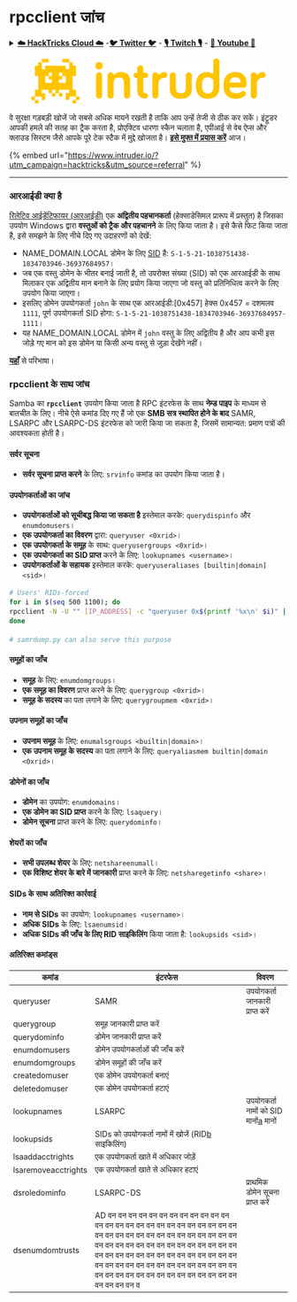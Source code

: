 # rpcclient जांच

<details>

<summary><a href="https://cloud.hacktricks.xyz/pentesting-cloud/pentesting-cloud-methodology"><strong>☁️ HackTricks Cloud ☁️</strong></a> -<a href="https://twitter.com/hacktricks_live"><strong>🐦 Twitter 🐦</strong></a> - <a href="https://www.twitch.tv/hacktricks_live/schedule"><strong>🎙️ Twitch 🎙️</strong></a> - <a href="https://www.youtube.com/@hacktricks_LIVE"><strong>🎥 Youtube 🎥</strong></a></summary>

* क्या आप **साइबर सुरक्षा कंपनी** में काम करते हैं? क्या आप अपनी **कंपनी का विज्ञापन HackTricks में देखना चाहते हैं**? या क्या आप **PEASS के नवीनतम संस्करण या HackTricks को PDF में डाउनलोड करने का एक्सेस** प्राप्त करना चाहते हैं? [**सब्सक्रिप्शन प्लान्स**](https://github.com/sponsors/carlospolop) की जांच करें!
* हमारे विशेष [**NFTs**](https://opensea.io/collection/the-peass-family) संग्रह **The PEASS Family** की खोज करें
* [**आधिकारिक PEASS और HackTricks swag**](https://peass.creator-spring.com) प्राप्त करें
* **शामिल हों** [**💬**](https://emojipedia.org/speech-balloon/) [**Discord समूह**](https://discord.gg/hRep4RUj7f) या [**टेलीग्राम समूह**](https://t.me/peass) या **मुझे** **Twitter** 🐦[**@carlospolopm**](https://twitter.com/hacktricks_live)** पर फॉलो** करें।
* **हैकिंग ट्रिक्स साझा करें** [hacktricks रेपो](https://github.com/carlospolop/hacktricks) और [hacktricks-cloud रेपो](https://github.com/carlospolop/hacktricks-cloud) में PRs सबमिट करके।

</details>

<figure><img src="/.gitbook/assets/image (675).png" alt=""><figcaption></figcaption></figure>

वे सुरक्षा गड़बड़ी खोजें जो सबसे अधिक मायने रखती है ताकि आप उन्हें तेजी से ठीक कर सकें। इंट्रूडर आपकी हमले की सतह का ट्रैक करता है, प्रोएक्टिव धारणा स्कैन चलाता है, एपीआई से वेब ऐप्स और क्लाउड सिस्टम जैसे आपके पूरे टेक स्टैक में मुद्दे खोजता है। [**इसे मुफ्त में प्रयास करें**](https://www.intruder.io/?utm_source=referral\&utm_campaign=hacktricks) आज।

{% embed url="https://www.intruder.io/?utm_campaign=hacktricks&utm_source=referral" %}

***

### **आरआईडी क्या है**

[रिलेटिव आईडेंटिफायर (आरआईडी)](https://docs.microsoft.com/en-us/windows/security/identity-protection/access-control/security-identifiers) एक **अद्वितीय पहचानकर्ता** (हेक्साडेसिमल प्रारूप में प्रस्तुत) है जिसका उपयोग Windows द्वारा **वस्तुओं को ट्रैक और पहचानने** के लिए किया जाता है। इसे कैसे फिट किया जाता है, इसे समझने के लिए नीचे दिए गए उदाहरणों को देखें:

* NAME\_DOMAIN.LOCAL डोमेन के लिए [SID](https://docs.microsoft.com/en-us/windows/security/identity-protection/access-control/security-identifiers) है: `S-1-5-21-1038751438-1834703946-36937684957`।
* जब एक वस्तु डोमेन के भीतर बनाई जाती है, तो उपरोक्त संख्या (SID) को एक आरआईडी के साथ मिलाकर एक अद्वितीय मान बनाने के लिए प्रयोग किया जाएगा जो वस्तु को प्रतिनिधित्व करने के लिए उपयोग किया जाएगा।
* इसलिए डोमेन उपयोगकर्ता `john` के साथ एक आरआईडी:\[0x457] हेक्स 0x457 = दशमलव `1111`, पूर्ण उपयोगकर्ता SID होगा: `S-1-5-21-1038751438-1834703946-36937684957-1111`।
* यह NAME\_DOMAIN.LOCAL डोमेन में `john` वस्तु के लिए अद्वितीय है और आप कभी इस जोड़े गए मान को इस डोमेन या किसी अन्य वस्तु से जुड़ा देखेंगे नहीं।

[**यहाँ**](https://academy.hackthebox.com/module/143/section/1269) से परिभाषा।

### **rpcclient के साथ जांच**

Samba का **`rpcclient`** उपयोग किया जाता है RPC इंटरफेस के साथ **नेम्ड पाइप** के माध्यम से बातचीत के लिए। नीचे ऐसे कमांड दिए गए हैं जो एक **SMB सत्र स्थापित होने के बाद** SAMR, LSARPC और LSARPC-DS इंटरफेस को जारी किया जा सकता है, जिसमें सामान्यत: प्रमाण पत्रों की आवश्यकता होती है।

#### सर्वर सूचना

* **सर्वर सूचना प्राप्त करने** के लिए: `srvinfo` कमांड का उपयोग किया जाता है।

#### उपयोगकर्ताओं का जांच

* **उपयोगकर्ताओं को सूचीबद्ध किया जा सकता है** इस्तेमाल करके: `querydispinfo` और `enumdomusers`।
* **एक उपयोगकर्ता का विवरण** द्वारा: `queryuser <0xrid>`।
* **एक उपयोगकर्ता के समूह** के साथ: `queryusergroups <0xrid>`।
* **एक उपयोगकर्ता का SID प्राप्त** करने के लिए: `lookupnames <username>`।
* **उपयोगकर्ताओं के सहायक** इस्तेमाल करके: `queryuseraliases [builtin|domain] <sid>`।
```bash
# Users' RIDs-forced
for i in $(seq 500 1100); do
rpcclient -N -U "" [IP_ADDRESS] -c "queryuser 0x$(printf '%x\n' $i)" | grep "User Name\|user_rid\|group_rid" && echo "";
done

# samrdump.py can also serve this purpose
```
#### समूहों का जाँच

* **समूह** के लिए: `enumdomgroups`।
* **एक समूह का विवरण** प्राप्त करने के लिए: `querygroup <0xrid>`।
* **समूह के सदस्य** का पता लगाने के लिए: `querygroupmem <0xrid>`।

#### उपनाम समूहों का जाँच

* **उपनाम समूह** के लिए: `enumalsgroups <builtin|domain>`।
* **एक उपनाम समूह के सदस्य** का पता लगाने के लिए: `queryaliasmem builtin|domain <0xrid>`।

#### डोमेनों का जाँच

* **डोमेन** का उपयोग: `enumdomains`।
* **एक डोमेन का SID प्राप्त** करने के लिए: `lsaquery`।
* **डोमेन सूचना** प्राप्त करने के लिए: `querydominfo`।

#### शेयरों का जाँच

* **सभी उपलब्ध शेयर** के लिए: `netshareenumall`।
* **एक विशिष्ट शेयर के बारे में जानकारी** प्राप्त करने के लिए: `netsharegetinfo <share>`।

#### SIDs के साथ अतिरिक्त कार्रवाई

* **नाम से SIDs** का उपयोग: `lookupnames <username>`।
* **अधिक SIDs** के लिए: `lsaenumsid`।
* **अधिक SIDs की जाँच के लिए RID साइकिलिंग** किया जाता है: `lookupsids <sid>`।

#### **अतिरिक्त कमांड्स**

| **कमांड**         | **इंटरफेस**                                                                                                                                     | **विवरण**                                                                                                                           |
| ------------------- | ------------------------------------------------------------------------------------------------------------------------------------------------- | ----------------------------------------------------------------------------------------------------------------------------------------- |
| queryuser           | SAMR                                                                                                                                              | उपयोगकर्ता जानकारी प्राप्त करें                                                                                                                 |
| querygroup          | समूह जानकारी प्राप्त करें                                                                                                                        |                                                                                                                                           |
| querydominfo        | डोमेन जानकारी प्राप्त करें                                                                                                                       |                                                                                                                                           |
| enumdomusers        | डोमेन उपयोगकर्ताओं की जाँच करें                                                                                                                            |                                                                                                                                           |
| enumdomgroups       | डोमेन समूहों की जाँच करें                                                                                                                           |                                                                                                                                           |
| createdomuser       | एक डोमेन उपयोगकर्ता बनाएं                                                                                                                              |                                                                                                                                           |
| deletedomuser       | एक डोमेन उपयोगकर्ता हटाएं                                                                                                                              |                                                                                                                                           |
| lookupnames         | LSARPC                                                                                                                                            | उपयोगकर्ता नामों को SID मानों[a](https://learning.oreilly.com/library/view/network-security-assessment/9781491911044/ch08.html#ch08fn8) मानों |
| lookupsids          | SIDs को उपयोगकर्ता नामों में खोजें (RID[b](https://learning.oreilly.com/library/view/network-security-assessment/9781491911044/ch08.html#ch08fn9) साइकिलिंग) |                                                                                                                                           |
| lsaaddacctrights    | एक उपयोगकर्ता खाते में अधिकार जोड़ें                                                                                                                      |                                                                                                                                           |
| lsaremoveacctrights | एक उपयोगकर्ता खाते से अधिकार हटाएं                                                                                                                 |                                                                                                                                           |
| dsroledominfo       | LSARPC-DS                                                                                                                                         | प्राथमिक डोमेन सूचना प्राप्त करें                                                                                                            |
| dsenumdomtrusts     | AD वन वन वन वन वन वन वन वन वन वन वन वन वन वन वन वन वन वन वन वन वन वन वन वन वन वन वन वन वन वन वन वन वन वन वन वन वन वन वन वन वन वन वन वन वन वन वन वन वन वन वन वन वन वन वन वन वन वन वन वन वन वन वन वन वन वन वन वन वन वन वन वन वन वन वन वन वन वन वन वन वन वन वन वन वन वन वन वन वन वन वन वन वन वन वन वन वन वन वन वन व
